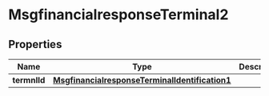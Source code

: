 

# MsgfinancialresponseTerminal2

## Properties

Name | Type | Description | Notes
------------ | ------------- | ------------- | -------------
**termnlId** | [**MsgfinancialresponseTerminalIdentification1**](MsgfinancialresponseTerminalIdentification1.md) |  |  [optional]



